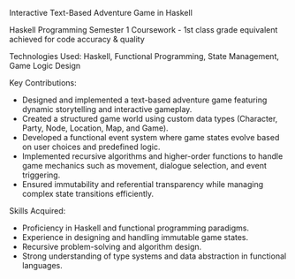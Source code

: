 Interactive Text-Based Adventure Game in Haskell

Haskell Programming Semester 1 Coursework - 1st class grade equivalent achieved for code accuracy & quality

Technologies Used: Haskell, Functional Programming, State Management, Game Logic Design

Key Contributions:
- Designed and implemented a text-based adventure game featuring dynamic storytelling and interactive gameplay.
- Created a structured game world using custom data types (Character, Party, Node, Location, Map, and Game).
- Developed a functional event system where game states evolve based on user choices and predefined logic.
- Implemented recursive algorithms and higher-order functions to handle game mechanics such as movement, dialogue selection, and event triggering.
- Ensured immutability and referential transparency while managing complex state transitions efficiently.

Skills Acquired:
- Proficiency in Haskell and functional programming paradigms.
- Experience in designing and handling immutable game states.
- Recursive problem-solving and algorithm design.
- Strong understanding of type systems and data abstraction in functional languages.
